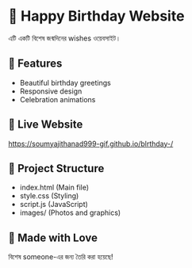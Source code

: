 # 🎂 Happy Birthday Website

এটি একটি বিশেষ জন্মদিনের wishes ওয়েবসাইট।

## 🌟 Features
- Beautiful birthday greetings
- Responsive design
- Celebration animations

## 🚀 Live Website
https://soumyajithanad999-gif.github.io/blrthday-/

## 📁 Project Structure
- index.html (Main file)
- style.css (Styling)
- script.js (JavaScript)
- images/ (Photos and graphics)

## 💝 Made with Love
বিশেষ someone-এর জন্য তৈরি করা হয়েছে!
